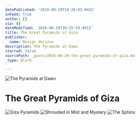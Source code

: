 ```yaml
---
datePublished: '2016-08-29T10:26:03.943Z'
inFeed: true
author: []
via: {}
dateModified: '2016-08-29T10:25:59.491Z'
title: The Great Pyramids of Giza
publisher:
  name: Dezign Horizon
description: The Pyramids at Dawn
starred: false
sourcePath: _posts/2016-08-29-the-great-pyramids-of-giza.md
_type: Blurb

---
```

![The Pyramids at Dawn](https://the-grid-user-content.s3-us-west-2.amazonaws.com/ff53fa40-f5fe-45dd-be36-ee14fc94e40f.jpg)

# The Great Pyramids of Giza
![Giza Pyramids](https://the-grid-user-content.s3-us-west-2.amazonaws.com/a47f5aee-dbeb-4818-8ac7-760a284ff48b.jpg)
![Shrouded in Mist and Mystery](https://the-grid-user-content.s3-us-west-2.amazonaws.com/d90cea23-ab74-4932-a0f5-5f7d9af3d355.jpg)
![The Sphinx](https://the-grid-user-content.s3-us-west-2.amazonaws.com/0da328c9-a5fb-4a21-8a00-4f282a6e44c4.jpg)